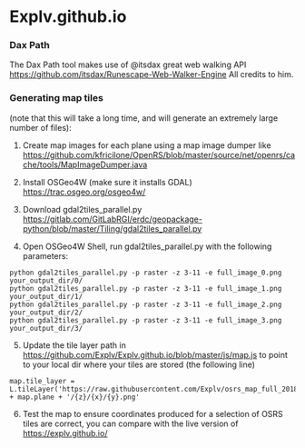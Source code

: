 # Explv.github.io

### Dax Path

The Dax Path tool makes use of @itsdax great web walking API https://github.com/itsdax/Runescape-Web-Walker-Engine
All credits to him.

### Generating map tiles

(note that this will take a long time, and will generate an extremely large number of files):

1. Create map images for each plane using a map image dumper like https://github.com/kfricilone/OpenRS/blob/master/source/net/openrs/cache/tools/MapImageDumper.java

2. Install OSGeo4W (make sure it installs GDAL) https://trac.osgeo.org/osgeo4w/

3. Download gdal2tiles_parallel.py https://gitlab.com/GitLabRGI/erdc/geopackage-python/blob/master/Tiling/gdal2tiles_parallel.py

4. Open OSGeo4W Shell, run gdal2tiles_parallel.py with the following parameters:

```
python gdal2tiles_parallel.py -p raster -z 3-11 -e full_image_0.png your_output_dir/0/
python gdal2tiles_parallel.py -p raster -z 3-11 -e full_image_1.png your_output_dir/1/
python gdal2tiles_parallel.py -p raster -z 3-11 -e full_image_2.png your_output_dir/2/
python gdal2tiles_parallel.py -p raster -z 3-11 -e full_image_3.png your_output_dir/3/
```

5. Update the tile layer path in https://github.com/Explv/Explv.github.io/blob/master/js/map.js to point to your local dir where your tiles are stored (the following line)

```
map.tile_layer = L.tileLayer('https://raw.githubusercontent.com/Explv/osrs_map_full_20180601/master/' + map.plane + '/{z}/{x}/{y}.png'
```

6. Test the map to ensure coordinates produced for a selection of OSRS tiles are correct, you can compare with the live version of https://explv.github.io/
